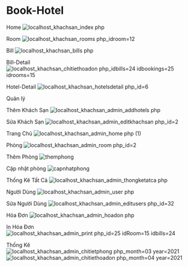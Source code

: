 # Book-Hotel
Home
![localhost_khachsan_index php](https://user-images.githubusercontent.com/66162813/155042330-7e99c2af-6690-4db3-99a8-e272a03d908d.png)

Room
![localhost_khachsan_rooms php_idroom=12](https://user-images.githubusercontent.com/66162813/155042335-230b4616-8284-45f9-9431-e1b99f0f8e85.png)

Bill
![localhost_khachsan_bills php](https://user-images.githubusercontent.com/66162813/155042320-e5648965-e625-48d3-916e-f67b62e46e31.png)

Bill-Detail
![localhost_khachsan_chitiethoadon php_idbills=24 idbookings=25 idrooms=15](https://user-images.githubusercontent.com/66162813/155042325-41fe51cf-bd80-4fb7-a313-dd47241e4c87.png)

Hotel-Detail
![localhost_khachsan_hotelsdetail php_id=6](https://user-images.githubusercontent.com/66162813/155042328-db7010f7-5341-4934-a44f-cd2df10b13a5.png)


Quản lý

Thêm Khách Sạn
![localhost_khachsan_admin_addhotels php](https://user-images.githubusercontent.com/66162813/155042358-aef351cf-34c1-4a65-8184-ec353cdbaa98.png)

Sửa Khách Sạn
![localhost_khachsan_admin_editkhachsan php_id=2](https://user-images.githubusercontent.com/66162813/155042366-ada68f60-cab3-4808-9426-c07ee5b751a6.png)

Trang Chủ
![localhost_khachsan_admin_home php (1)](https://user-images.githubusercontent.com/66162813/155042370-2398bee8-8c34-490e-98bf-ddbb95897a35.png)

Phòng
![localhost_khachsan_admin_room php_id=2](https://user-images.githubusercontent.com/66162813/155042377-e6521d40-24ed-470e-8f27-b97e3c6502be.png)

Thêm Phòng
![themphong](https://user-images.githubusercontent.com/66162813/155042387-9c0fb09a-1758-4c3f-befe-fb6bdcf90945.PNG)

Cập nhật phòng
![capnhatphong](https://user-images.githubusercontent.com/66162813/155042356-55316bd3-4a24-4d3b-9ccf-c964edc7a48a.PNG)

Thống Kê Tất Cả
![localhost_khachsan_admin_thongketatca php](https://user-images.githubusercontent.com/66162813/155042379-2d28c71d-22f2-426f-aad7-68998670a4fd.png)

Người Dùng
![localhost_khachsan_admin_user php](https://user-images.githubusercontent.com/66162813/155042380-75b87ddc-88a3-47b7-aec8-4a85dc1f674f.png)

Sửa Người Dùng
![localhost_khachsan_admin_editusers php_id=32](https://user-images.githubusercontent.com/66162813/155042367-cf9cd105-8019-4979-864c-d943db43fcc2.png)

Hóa Đơn
![localhost_khachsan_admin_hoadon php](https://user-images.githubusercontent.com/66162813/155042369-a38edc4d-f7b4-4932-9c9b-e235c305ac96.png)


In Hóa Đơn
![localhost_khachsan_admin_print php_id=25 idRoom=15 idbills=24](https://user-images.githubusercontent.com/66162813/155042376-dccd721a-8855-4dca-bf39-98a710ffe514.png)



Thống Kê
![localhost_khachsan_admin_chitietphong php_month=03 year=2021](https://user-images.githubusercontent.com/66162813/155042364-4787c40f-1a8f-4dab-880f-e5257246cafb.png)
![localhost_khachsan_admin_chitiethoadon php_month=04 year=2021](https://user-images.githubusercontent.com/66162813/155042365-b662860f-f135-470a-b0a2-c8591b7bb5bb.png)



